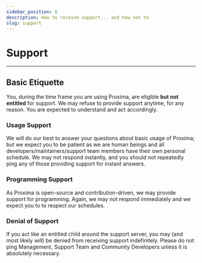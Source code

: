 ```yaml
---
sidebar_position: 6
description: How to receive support... and how not to
slug: support
---
```


# Support

---

## Basic Etiquette

You, during the time frame you are using Proxima, are eligible **but not entitled** for support. We may refuse to provide support anytime, for any reason. You are expected to understand and act accordingly.

### Usage Support

We will do our best to answer your questions about basic usage of Proxima; but we expect you to be patient as we are human beings and all developers/maintainers/support team members have their own personal schedule. We may not respond instantly, and you should not repeatedly ping any of those providing support for instant answers.

### Programming Support

As Proxima is open-source and contribution-driven, we may provide support for programming. Again, we may not respond immediately and we expect you to to respect our schedules.

### Denial of Support

If you act like an entitled child around the support server, you may (and most likely _will_) be denied from receiving support indefinitely.
Please do not ping Management, Support Team and Community Developers unless it is absolutely necessary.
